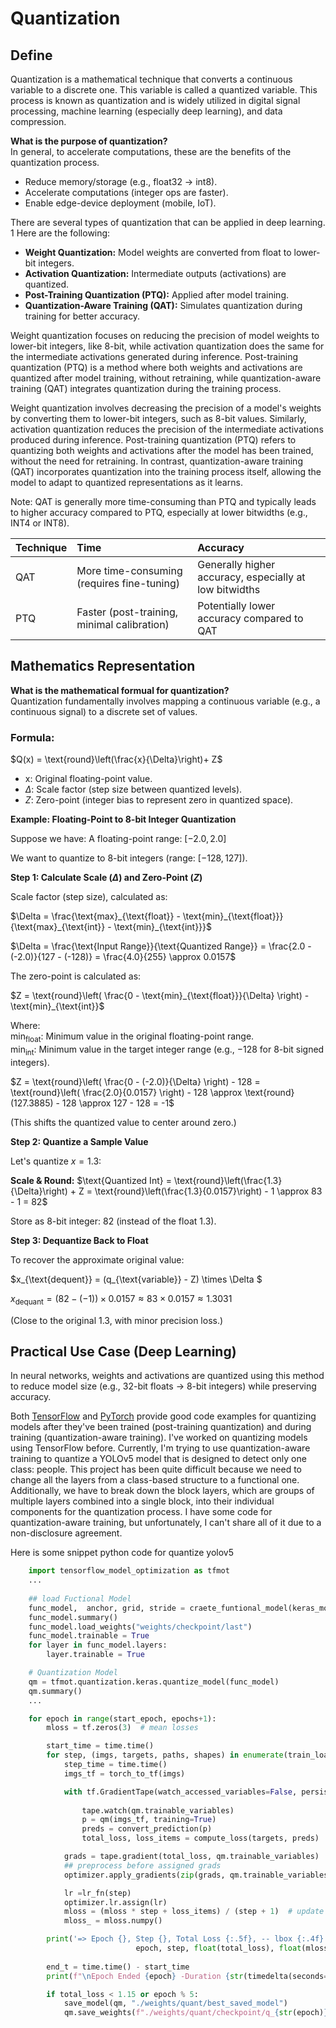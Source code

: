 # Quantization

## Define 
Quantization is a mathematical technique that converts a continuous variable to a discrete one. This variable is called a quantized variable. This process is known as quantization and is widely utilized in digital signal processing, machine learning (especially deep learning), and data compression. 

**What is the purpose of quantization?**\
In general, to accelerate computations, these are the benefits of the quantization process.
- Reduce memory/storage (e.g., float32 → int8).
- Accelerate computations (integer ops are faster).
- Enable edge-device deployment (mobile, IoT).

There are several types of quantization that can be applied in deep learning. 1  Here are the following:

- **Weight Quantization:** Model weights are converted from float to lower-bit integers.
- **Activation Quantization:** Intermediate outputs (activations) are quantized.
- **Post-Training Quantization (PTQ):** Applied after model training.
- **Quantization-Aware Training (QAT):** Simulates quantization during training for better accuracy.

Weight quantization focuses on reducing the precision of model weights to lower-bit integers, like 8-bit, while activation quantization does the same for the intermediate activations generated during inference. Post-training quantization (PTQ) is a method where both weights and activations are quantized after model training, without retraining, while quantization-aware training (QAT) integrates quantization during the training process. 

Weight quantization involves decreasing the precision of a model's weights by converting them to lower-bit integers, such as 8-bit values. Similarly, activation quantization reduces the precision of
the intermediate activations produced during inference. Post-training quantization (PTQ) refers to quantizing both weights and activations after the model has been trained, without the need for retraining. In contrast, quantization-aware training (QAT) incorporates quantization into the training process itself, allowing the model to adapt to quantized representations as it learns. 


Note: QAT is generally more time-consuming than PTQ and typically leads to higher accuracy compared to PTQ, especially at lower bitwidths (e.g., INT4 or INT8).


| Technique | Time                                      | Accuracy                                                   |
| :-------- | :---------------------------------------- | :--------------------------------------------------------- |
| QAT       | More time-consuming (requires fine-tuning) | Generally higher accuracy, especially at low bitwidths      |
| PTQ       | Faster (post-training, minimal calibration) | Potentially lower accuracy compared to QAT                 |


## Mathematics Representation

**What is the mathematical formual for quantization?**\
Quantization fundamentally involves mapping a continuous variable (e.g., a continuous signal) to a discrete set of values.

### Formula:

$Q(x) = \text{round}\left(\frac{x}{\Delta}\right)+ Z$


- x: Original floating-point value.
- $\Delta$: Scale factor (step size between quantized levels).
- $Z$: Zero-point (integer bias to represent zero in quantized space).

**Example: Floating-Point to 8-bit Integer Quantization**

Suppose we have:
A floating-point range: $[-2.0, 2.0]$

We want to quantize to 8-bit integers (range: $[-128, 127]$).

**Step 1: Calculate Scale ($\Delta$) and Zero-Point ($Z$)**

Scale factor (step size), calculated as:

$\Delta = \frac{\text{max}_{\text{float}} - \text{min}_{\text{float}}}{\text{max}_{\text{int}} - \text{min}_{\text{int}}}$


$\Delta = \frac{\text{Input Range}}{\text{Quantized Range}} = \frac{2.0 - (-2.0)}{127 - (-128)} = \frac{4.0}{255} \approx 0.0157$

The zero-point is calculated as:

$Z = \text{round}\left( \frac{0 - \text{min}_{\text{float}}}{\Delta} \right) - \text{min}_{\text{int}}$

Where:\
$\text{min}_{\text{float}}$: Minimum value in the original floating-point range.\
$\text{min}_{\text{int}}$: Minimum value in the target integer range (e.g., $-128$ for 8-bit signed integers).

$Z = \text{round}\left( \frac{0 - (-2.0)}{\Delta} \right) - 128 = \text{round}\left( \frac{2.0}{0.0157} \right) - 128 \approx \text{round}(127.3885) - 128 \approx 127 - 128 = -1$

(This shifts the quantized value to center around zero.)



**Step 2: Quantize a Sample Value**

Let's quantize $x = 1.3$:

**Scale & Round:**
$\text{Quantized Int} = \text{round}\left(\frac{1.3}{\Delta}\right) + Z = \text{round}\left(\frac{1.3}{0.0157}\right) - 1 \approx 83 - 1 = 82$

Store as 8-bit integer: $82$ (instead of the float $1.3$).

**Step 3: Dequantize Back to Float**

To recover the approximate original value:

$x_{\text{dequent}} = (q_{\text{variable}} - Z) \times \Delta  $

$x_{\text{dequant}} =  (82 - (-1)) \times 0.0157 \approx 83 \times 0.0157 \approx 1.3031$

(Close to the original $1.3$, with minor precision loss.)



## Practical Use Case (Deep Learning)
In neural networks, weights and activations are quantized using this method to reduce model size (e.g., 32-bit floats → 8-bit integers) while preserving accuracy.

Both [TensorFlow](https://www.tensorflow.org/model_optimization/guide/quantization/training_example) and [PyTorch](https://pytorch.org/docs/stable/quantization.html) provide good code examples for quantizing models after they've been trained (post-training quantization) and during training (quantization-aware training). I've worked on quantizing models using TensorFlow before. Currently, I'm trying to use quantization-aware training to quantize a YOLOv5 model that is designed to detect only one class: people. This project has been quite difficult because we need to change all the layers from a class-based structure to a functional one. Additionally, we have to break down the block layers, which are groups of multiple layers combined into a single block, into their individual components for the quantization process. I have some code for quantization-aware training, but unfortunately, I can't share all of it due to a non-disclosure agreement.




Here is some snippet python code for quantize yolov5

```python
    import tensorflow_model_optimization as tfmot
    ...
 
	## load Fuctional Model
	func_model,  anchor, grid, stride = craete_funtional_model(keras_model, batch_size=batch_size)
	func_model.summary()
	func_model.load_weights("weights/checkpoint/last")
	func_model.trainable = True
	for layer in func_model.layers:  
		layer.trainable = True

	# Quantization Model 
	qm = tfmot.quantization.keras.quantize_model(func_model)
	qm.summary()
    ...

    for epoch in range(start_epoch, epochs+1):
        mloss = tf.zeros(3)  # mean losses

        start_time = time.time() 
        for step, (imgs, targets, paths, shapes) in enumerate(train_loader): 
            step_time = time.time()
            imgs_tf = torch_to_tf(imgs)

            with tf.GradientTape(watch_accessed_variables=False, persistent=False) as tape:
                
                tape.watch(qm.trainable_variables)
                p = qm(imgs_tf, training=True)
                preds = convert_prediction(p)
                total_loss, loss_items = compute_loss(targets, preds)

            grads = tape.gradient(total_loss, qm.trainable_variables)
            ## preprocess before assigned grads 
            optimizer.apply_gradients(zip(grads, qm.trainable_variables),experimental_aggregate_gradients=False)

            lr =lr_fn(step)
            optimizer.lr.assign(lr)
            mloss = (mloss * step + loss_items) / (step + 1)  # update mean losses
            mloss_ = mloss.numpy()										

        print('=> Epoch {}, Step {}, Total Loss {:.5f}, -- lbox {:.4f}  lobj {:.4f}  lcls {:.4f} --   LR {:.5f} duration {:.3f} s'.format(
							epoch, step, float(total_loss), float(mloss[0]), float(mloss[1]), float(mloss[2]),
																								float(lr) ,time.time()-step_time))
		end_t = time.time() - start_time
		print(f"\nEpoch Ended {epoch} -Duration {str(timedelta(seconds=end_t))} -Loss {float(total_loss)}")

		if total_loss < 1.15 or epoch % 5:
			save_model(qm, "./weights/quant/best_saved_model")
			qm.save_weights(f"./weights/quant/checkpoint/q_{str(epoch)}")
```




